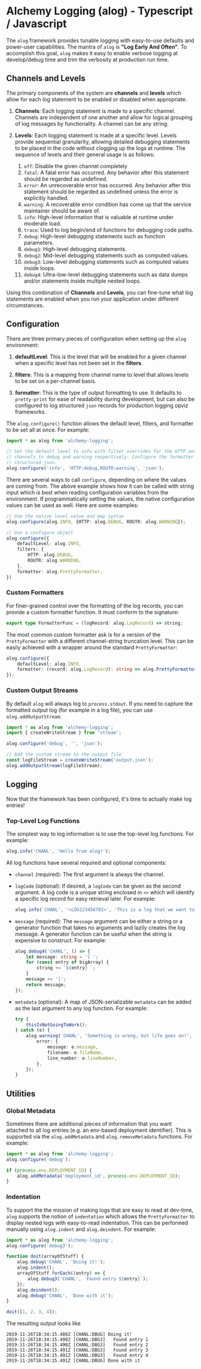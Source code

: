# Alchemy Logging (alog) - Typescript / Javascript
The `alog` framework provides tunable logging with easy-to-use defaults and power-user capabilities. The mantra of `alog` is **"Log Early And Often"**. To accomplish this goal, `alog` makes it easy to enable verbose logging at develop/debug time and trim the verbosity at production run time.

## Channels and Levels
The primary components of the system are **channels** and **levels** which allow for each log statement to be enabled or disabled when appropriate.

1. **Channels**: Each logging statement is made to a specific channel. Channels are independent of one another and allow for logical grouping of log messages by functionality. A channel can be any string.

1. **Levels**: Each logging statement is made at a specific level. Levels provide sequential granularity, allowing detailed debugging statements to be placed in the code without clogging up the logs at runtime. The sequence of levels and their general usage is as follows:

    1. `off`: Disable the given channel completely
    1. `fatal`: A fatal error has occurred. Any behavior after this statement should be regarded as undefined.
    1. `error`: An unrecoverable error has occurred. Any behavior after this statement should be regarded as undefined unless the error is explicitly handled.
    1. `warning`: A recoverable error condition has come up that the service maintainer should be aware of.
    1. `info`: High-level information that is valuable at runtime under moderate load.
    1. `trace`: Used to log begin/end of functions for debugging code paths.
    1. `debug`: High-level debugging statements such as function parameters.
    1. `debug1`: High-level debugging statements.
    1. `debug2`: Mid-level debugging statements such as computed values.
    1. `debug3`: Low-level debugging statements such as computed values inside loops.
    1. `debug4`: Ultra-low-level debugging statements such as data dumps and/or statements inside multiple nested loops.

Using this combination of **Channels** and **Levels**, you can fine-tune what log statements are enabled when you run your application under different circumstances.

## Configuration
There are three primary pieces of configuration when setting up the `alog` environment:

1. **defaultLevel**: This is the level that will be enabled for a given channel when a specific level has not been set in the **filters**.

1. **filters**: This is a mapping from channel name to level that allows levels to be set on a per-channel basis.

1. **formatter**: This is the type of output formatting to use. It defaults to `pretty-print` for ease of readability during development, but can also be configured to log structured `json` records for production logging opviz frameworks.

The `alog.configure()` function allows the default level, filters, and formatter to be set all at once. For example:

```ts
import * as alog from 'alchemy-logging';

// Set the default level to info with filter overrides for the HTTP and ROUTR
// channels to debug and warning respectively. Configure the formatter to be
// structured json.
alog.configure('info', 'HTTP:debug,ROUTR:warning', 'json');
```

There are several ways to call `configure`, depending on where the values are coming from. The above example shows how it can be called with string input which is best when reading configuration variables from the environment. If programmatically setting the values, the native configuration values can be used as well. Here are some examples:

```ts
// Use the native level value and map syntax
alog.configure(alog.INFO, {HTTP: alog.DEBUG, ROUTR: alog.WARNING});

// Use a configure object
alog.configure({
    defaultLevel: alog.INFO,
    filters: {
        HTTP: alog.DEBUG,
        ROUTR: alog.WARNING,
    },
    formatter: alog.PrettyFormatter,
})
```

### Custom Formatters

For finer-grained control over the formatting of the log records, you can provide a custom formatter function. It must conform to the signature:

```ts
export type FormatterFunc = (logRecord: alog.LogRecord) => string;
```

The most common custom formatter ask is for a version of the `PrettyFormatter` with a different channel-string truncation level. This can be easily achieved with a wrapper around the standard `PrettyFormatter`:

```ts
alog.configure({
    defaultLevel: alog.INFO,
    formatter: (record: alog.LogRecord): string => alog.PrettyFormatter(record, 12),
});
```

### Custom Output Streams

By default `alog` will always log to `process.stdout`. If you need to capture the formatted output log (for example in a log file), you can use `alog.addOutputStream`:

```ts
import * as alog from 'alchemy-logging';
import { createWriteStream } from 'stream';

alog.configure('debug', '', 'json');

// Add the custom stream to the output file
const logFileStream = createWriteStream('output.json');
alog.addOutputStream(logFileStream);
```

## Logging

Now that the framework has been configured, it's time to actually make log entries!

### Top-Level Log Functions

The simplest way to log information is to use the top-level log functions. For example:

```ts
alog.info('CHANL', 'Hello from alog!');
```

All log functions have several required and optional components:

* `channel` (required): The first argument is always the channel.
* `logCode` (optional): If desired, a `logCode` can be given as the second argument. A log code is a unique string enclosed in `<>` which will identify a specific log record for easy retrieval later. For example:

    ```ts
    alog.info('CHANL', '<LOG12345678I>', 'This is a log that we want to be able to look up in prod');
    ```

* `message` (required): The `message` argument can be either a string or a generator function that takes no arguments and lazily creates the log message. A generator function can be useful when the string is expensive to construct. For example:

    ```ts
    alog.debug4('CHANL', () => {
        let message: string = '[ ';
        for (const entry of bigArray) {
            string += `${entry} `;
        }
        message += ']';
        return message;
    });
    ```

* `metadata` (optional): A map of JSON-serializable `metadata` can be added as the last argument to any log function. For example:

    ```ts
    try {
        thisIsNotGoingToWork();
    } catch (e) {
        alog.warning('CHANL', 'Something is wrong, but life goes on!', {
            error: {
                message: e.message,
                filename: e.fileName,
                line_number: e.lineNumber,
            },
        });
    }
    ```

## Utilities

### Global Metadata

Sometimes there are additional pieces of information that you want attached to all log entries (e.g. an env-based deployment identifier). This is supported via the `alog.addMetadata` and `alog.removeMetadata` functions. For example:

```ts
import * as alog from 'alchemy-logging';
alog.configure('debug');

if (process.env.DEPLOYMENT_ID) {
    alog.addMetadata('deployment_id', process.env.DEPLOYMENT_ID);
}
```

### Indentation

To support the the mission of making logs that are easy to read at dev-time, `alog` supports the notion of `indentation` which allows the `PrettyFormatter` to display nested logs with easy-to-read indentation. This can be performed manually using `alog.indent` and `alog.deindent`. For example:

```ts
import * as alog from 'alchemy-logging';
alog.configure('debug3');

function doit(arrayOfStuff) {
    alog.debug('CHANL', 'Doing it!');
    alog.indent();
    arrayOfStuff.forEach((entry) => {
        alog.debug3('CHANL', `Found entry ${entry}`);
    });
    alog.deindent();
    alog.debug('CHANL', 'Done with it');
}

doit([1, 2, 3, 4]);
```

The resulting output looks like

```
2019-11-26T18:34:15.488Z [CHANL:DBUG] Doing it!
2019-11-26T18:34:15.490Z [CHANL:DBG3]   Found entry 1
2019-11-26T18:34:15.490Z [CHANL:DBG3]   Found entry 2
2019-11-26T18:34:15.491Z [CHANL:DBG3]   Found entry 3
2019-11-26T18:34:15.491Z [CHANL:DBG3]   Found entry 4
2019-11-26T18:34:15.491Z [CHANL:DBUG] Done with it
```

